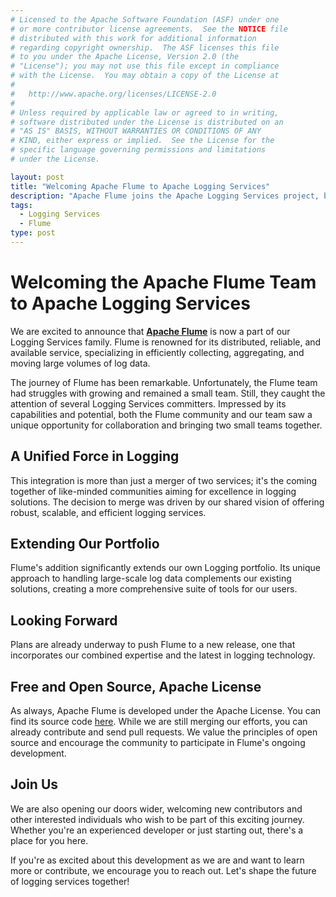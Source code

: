 ```yaml
---
# Licensed to the Apache Software Foundation (ASF) under one
# or more contributor license agreements.  See the NOTICE file
# distributed with this work for additional information
# regarding copyright ownership.  The ASF licenses this file
# to you under the Apache License, Version 2.0 (the
# "License"); you may not use this file except in compliance
# with the License.  You may obtain a copy of the License at
#
#   http://www.apache.org/licenses/LICENSE-2.0
#
# Unless required by applicable law or agreed to in writing,
# software distributed under the License is distributed on an
# "AS IS" BASIS, WITHOUT WARRANTIES OR CONDITIONS OF ANY
# KIND, either express or implied.  See the License for the
# specific language governing permissions and limitations
# under the License.

layout: post
title: "Welcoming Apache Flume to Apache Logging Services"
description: "Apache Flume joins the Apache Logging Services project, bringing its powerful data aggregation capabilities to enhance our logging solutions."
tags:
  - Logging Services
  - Flume
type: post
---
```


# Welcoming the Apache Flume Team to Apache Logging Services

We are excited to announce that [**Apache Flume**](https://flume.apache.org) is now a part of our Logging Services family. 
Flume is renowned for its distributed, reliable, and available service, specializing 
in efficiently collecting, aggregating, and moving large volumes of log data.

The journey of Flume has been remarkable. Unfortunately, the Flume team had struggles
with growing and remained a small team. Still, they caught the attention
of several Logging Services committers. Impressed by its 
capabilities and potential, both the Flume community and our team saw a 
unique opportunity for collaboration and bringing two small teams together.

## A Unified Force in Logging

This integration is more than just a merger of two services; it's the coming 
together of like-minded communities aiming for excellence in logging solutions. 
The decision to merge was driven by our shared vision of offering robust, 
scalable, and efficient logging services.

## Extending Our Portfolio

Flume's addition significantly extends our own Logging portfolio. Its unique approach 
to handling large-scale log data complements our existing solutions, creating a 
more comprehensive suite of tools for our users.

## Looking Forward

Plans are already underway to push Flume to a new release, one that incorporates 
our combined expertise and the latest in logging technology.


## Free and Open Source, Apache License

As always, Apache Flume is developed under the Apache License. You can find its 
source code [here](https://github.com/apache/flume). While we are still merging
our efforts, you can already contribute and send pull requests. We value the 
principles of open source and encourage the community to participate in 
Flume's ongoing development.

## Join Us

We are also opening our doors wider, welcoming new contributors and other 
interested individuals who wish to be part of this exciting journey. Whether 
you're an experienced developer or just starting out, there's a place for you here.

If you're as excited about this development as we are and want to learn more 
or contribute, we encourage you to reach out. Let's shape the future of logging services together!

